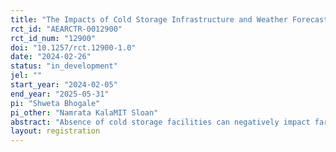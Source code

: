 ```yaml
---
title: "The Impacts of Cold Storage Infrastructure and Weather Forecasts on Agricultural Outcomes and Trade"
rct_id: "AEARCTR-0012900"
rct_id_num: "12900"
doi: "10.1257/rct.12900-1.0"
date: "2024-02-26"
status: "in_development"
jel: ""
start_year: "2024-02-05"
end_year: "2025-05-31"
pi: "Shweta Bhogale"
pi_other: "Namrata KalaMIT Sloan"
abstract: "Absence of cold storage facilities can negatively impact farmers and traders through multiple channels - loss of produce, lower quality of produce, or being forced to sell any perishable produce that remains unsold during hotter times of the day at lower prices to avoid further losses. As temperatures get hotter, cooling solutions for storing produce at agricultural markets could enhance farmer income by increasing the price received and eliminating spoilage losses. Our randomized control evaluation will provide better access to cold-storage facilities to treated traders relative to the control group through a subsidy to use the facility, as well as weather forecasts that allow farmers to better make use of the coldroom access across markets in three districts of Odisha, India. We will measure how access to solar-powered cold-storage infrastructure and weather forecasts influences agricultural trade in terms of price and quantities sold, traders' profits, and any market-level aggregate effects."
layout: registration
---
```


